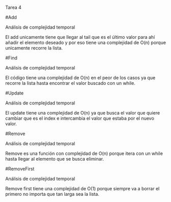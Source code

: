 Tarea 4

#Add

Análisis de complejidad temporal

El add unicamente tiene que llegar al tail que es el último valor para ahí añadir el elemento deseado y por eso tiene una complejidad de O(n) porque unicamente recorre la lista.

#Find

Análisis de complejidad temporal

El código tiene una complejidad de O(n) en el peor de los casos ya que recorre la lista hasta encontrar el valor buscado con un while.

#Update

Análisis de complejidad temporal

El update tiene una complejidad de O(n) ya que busca el valor que quiere cambiar que es el index e intercambia el valor que estaba por el nuevo valor.

#Remove

Análisis de complejidad temporal

Remove es una función con complejidad de O(n) porque itera con un while hasta llegar al elemento que se busca eliminar.

#RemoveFirst

Análisis de complejidad temporal

Remove first tiene una complejidad de O(1) porque siempre va a borrar el primero no importa que tan larga sea la lista.

